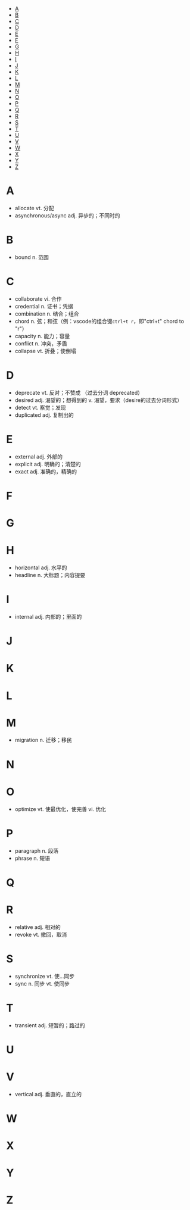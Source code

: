 <!-- TOC -->

- [A](#a)
- [B](#b)
- [C](#c)
- [D](#d)
- [E](#e)
- [F](#f)
- [G](#g)
- [H](#h)
- [I](#i)
- [J](#j)
- [K](#k)
- [L](#l)
- [M](#m)
- [N](#n)
- [O](#o)
- [P](#p)
- [Q](#q)
- [R](#r)
- [S](#s)
- [T](#t)
- [U](#u)
- [V](#v)
- [W](#w)
- [X](#x)
- [Y](#y)
- [Z](#z)

<!-- /TOC -->

# A
- allocate vt. 分配
- asynchronous/async adj. 异步的；不同时的

# B
- bound n. 范围

# C
- collaborate vi. 合作
- credential n. 证书；凭据
- combination n. 结合；组合
- chord n. 弦；和弦（例：vscode的组合键`ctrl+t r`，即"ctrl+t" chord to "r"）
- capacity n. 能力；容量
- conflict n. 冲突，矛盾
- collapse vt. 折叠；使倒塌

# D
- deprecate vt. 反对；不赞成 （过去分词 deprecated）
- desired adj. 渴望的；想得到的 v. 渴望，要求（desire的过去分词形式）
- detect vt. 察觉；发现
- duplicated adj. 复制出的

# E
- external adj. 外部的
- explicit adj. 明确的；清楚的
- exact adj. 准确的，精确的

# F

# G

# H
- horizontal adj. 水平的
- headline n. 大标题；内容提要

# I
- internal adj. 内部的；里面的

# J

# K

# L

# M
- migration n. 迁移；移民

# N

# O
- optimize vt. 使最优化，使完善 vi. 优化

# P
- paragraph n. 段落
- phrase n. 短语

# Q

# R
- relative adj. 相对的
- revoke vt. 撤回，取消

# S
- synchronize vt. 使...同步
- sync n. 同步 vt. 使同步

# T
- transient adj. 短暂的；路过的

# U

# V
- vertical adj. 垂直的，直立的


# W

# X

# Y

# Z